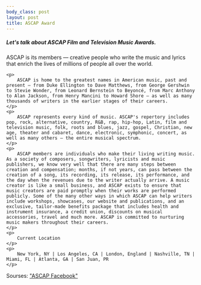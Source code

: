 ```yaml
---
body_class: post
layout: post
title: ASCAP Award
---
```


<section class="l-centered" itemscope itemtype="http://schema.org/TVSeries">
    <h5>Let's talk about ASCAP Film and Television Music Awards.</h5>
</section>

<section class="indent-parent">
	<p>ASCAP is its members — creative people who write the music and lyrics that enrich the lives of millions of people all over the world.</p>

	<p>
		ASCAP is home to the greatest names in American music, past and present — from Duke Ellington to Dave Matthews, from George Gershwin to Stevie Wonder, from Leonard Bernstein to Beyoncé, from Marc Anthony to Alan Jackson, from Henry Mancini to Howard Shore — as well as many thousands of writers in the earlier stages of their careers. 
	</p>
	<p>	
		ASCAP represents every kind of music. ASCAP's repertory includes pop, rock, alternative, country, R&B, rap, hip-hop, Latin, film and television music, folk, roots and blues, jazz, gospel, Christian, new age, theater and cabaret, dance, electronic, symphonic, concert, as well as many others — the entire musical spectrum.
	</p>
	<p>
		ASCAP members are individuals who make their living writing music. As a society of composers, songwriters, lyricists and music publishers, we know very well that there are many steps between creation and compensation; months, if not years, can pass between the creation of a song, its recording, its release, its performance, and the day when the revenues due to the writer actually arrive. A music creator is like a small business, and ASCAP exists to ensure that music creators are paid promptly when their works are performed publicly. Some of the many other ways in which ASCAP can help writers include workshops, showcases, our website and publications, and an exclusive, tailor-made benefits package that includes health and instrument insurance, a credit union, discounts on musical accessories, travel and much more. ASCAP is committed to nurturing music makers throughout their careers.
	</p>
	<p>
		Current Location
	</p>
	<p>
		New York, NY | Los Angeles, CA | London, England | Nashville, TN | Miami, FL | Atlanta, GA | San Juan, PR
	</p>
</section>

<section class="l-right-aligned">
	<p>
		Sourses: 
		<a target='_blank' href='https://www.facebook.com/pg/ascap/about/?ref=page_internal'>"ASCAP Facebook"</a>
	</p>
</section>